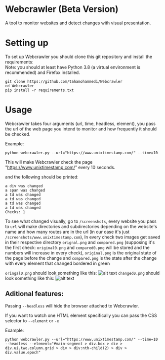 # Webcrawler (Beta Version)
A tool to monitor websites and detect changes with visual presentation.

# Setting up
  To set up Webcrawler you should clone this git repository and install the requirements:  
Note: you should at least have Python 3.8 (a virtual environment is recommended) and Firefox installed.

```
git clone https://github.com/tahamohammedi/Webcrawler
cd Webcrawler
pip install -r requirements.txt
```

# Usage 

Webcrawler takes four arguments (url, time, headless, element), you pass the url of the web page you intend to monitor and how frequently it should be checked.

Example:
```
python webcrawler.py --url="https://www.unixtimestamp.com/" --time=10
```
This will make Webcrawler check the page "https://www.unixtimestamp.com/" every 10 seconds.

and the following should be printed:
```
a div was changed
a span was changed
a td was changed
a td was changed
a td was changed
a td was changed
Checks: 1
```
  To see what changed visually, go to ```/screenshots```, every website you pass to ```url``` will make directories and subdirectories depending on the website's name and how many routes are in the url (in our case it's just ```/screenshots/www.unixtimestamp.com```), In every check two images get saved in their respective directory ```orignal.png``` and ```compared.png``` (supposing it's the first check: ```original0.png``` and ```compared0.png``` will be stored and the numbers will increase in every check), ```original.png``` is the original state of the page before the change and ```compared.png``` is the state after the change with every element that changed bordered in green

```oringal0.png``` should look something like this:
![alt text](/doc/original1.png "original.png")
```changed0.png``` should look something like this:
![alt text](/doc/compared1.png "compared1.png")


## Aditional features:
Passing ```--headless``` will hide the browser attached to Webcrawler.

If you want to watch one HTML element specifically you can pass the CSS selector to ```--element``` or ```-e```

Example: 
```
python webcrawler.py --url="https://www.unixtimestamp.com/" --time=10 --headless --element="#main-segment > div.box > div > div.ui.two.column.grid > div > div:nth-child(2) > div > div.value.epoch"
```

